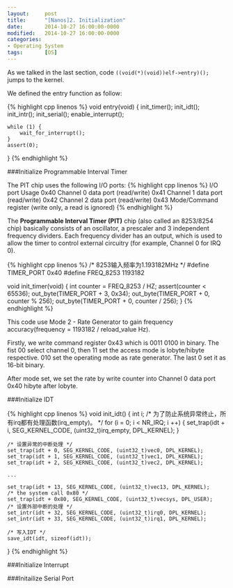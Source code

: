 ```yaml
---
layout: 	post
title:  	"[Nanos]2. Initialization"
date:   	2014-10-27 16:00:00-0000
modified:   2014-10-27 16:00:00-0000
categories: 
- Operating System
tags:		[OS]
---
```


As we talked in the last section, code `((void(*)(void))elf->entry)();` jumps to the kernel.

We defined the entry function as follow:

{% highlight cpp linenos %}
void
entry(void) {
	init_timer();
	init_idt();
	init_intr();
	init_serial();
	enable_interrupt();

	while (1) {
		wait_for_interrupt();
	}
	assert(0);
}
{% endhighlight %}


###Initialize Programmable Interval Timer

The PIT chip uses the following I/O ports:
{% highlight cpp linenos %}
I/O port     Usage
0x40         Channel 0 data port (read/write)
0x41         Channel 1 data port (read/write)
0x42         Channel 2 data port (read/write)
0x43         Mode/Command register (write only, a read is ignored)
{% endhighlight %}

The __Programmable Interval Timer (PIT)__ chip (also called an 8253/8254 chip) basically consists of an oscillator, a prescaler and 3 independent frequency dividers. Each frequency divider has an output, which is used to allow the timer to control external circuitry (for example, Channel 0 for IRQ 0).

{% highlight cpp linenos %}
/* 8253输入频率为1.193182MHz */
#define TIMER_PORT 0x40
#define FREQ_8253 1193182

void
init_timer(void) {
	int counter = FREQ_8253 / HZ;
	assert(counter < 65536);
	out_byte(TIMER_PORT + 3, 0x34);
	out_byte(TIMER_PORT + 0, counter % 256);
	out_byte(TIMER_PORT + 0, counter / 256);
}
{% endhighlight %}

This code use Mode 2 - Rate Generator to gain frequency accuracy(frequency = 1193182 / reload_value Hz). 

Firstly, we write command register 0x43 which is 0011 0100 in binary. The fist 00 select channel 0, then 11 set the access mode is lobyte/hibyte respective. 010 set the operating mode as rate generator. The last 0 set it as 16-bit binary.

After mode set, we set the rate by write counter into Channel 0 data port 0x40 hibyte after lobyte.


###Initialize IDT

{% highlight cpp linenos %}
void init_idt() {
	int i;
	/* 为了防止系统异常终止，所有irq都有处理函数(irq_empty)。 */
	for (i = 0; i < NR_IRQ; i ++) {
		set_trap(idt + i, SEG_KERNEL_CODE, (uint32_t)irq_empty, DPL_KERNEL);
	}

	/* 设置异常的中断处理 */
	set_trap(idt + 0, SEG_KERNEL_CODE, (uint32_t)vec0, DPL_KERNEL);
	set_trap(idt + 1, SEG_KERNEL_CODE, (uint32_t)vec1, DPL_KERNEL);
	set_trap(idt + 2, SEG_KERNEL_CODE, (uint32_t)vec2, DPL_KERNEL);

	...
	
	set_trap(idt + 13, SEG_KERNEL_CODE, (uint32_t)vec13, DPL_KERNEL);
	/* the system call 0x80 */
	set_trap(idt + 0x80, SEG_KERNEL_CODE, (uint32_t)vecsys, DPL_USER);
	/* 设置外部中断的处理 */
	set_intr(idt + 32, SEG_KERNEL_CODE, (uint32_t)irq0, DPL_KERNEL);
	set_intr(idt + 33, SEG_KERNEL_CODE, (uint32_t)irq1, DPL_KERNEL);

	/* 写入IDT */
	save_idt(idt, sizeof(idt));
}
{% endhighlight %}

###Initialize Interrupt

###Initailize Serial Port
